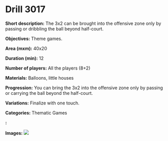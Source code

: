 # Drill 3017

**Short description:**
The 3x2 can be brought into the offensive zone only by passing or dribbling the ball beyond half-court.

**Objectives:**
Theme games.

**Area (mxm):**
40x20

**Duration (min):**
12

**Number of players:**
All the players (8+2)

**Materials:**
Balloons, little houses

**Progression:**
You can bring the 3x2 into the offensive zone only by passing or carrying the ball beyond the half-court.

**Variations:**
Finalize with one touch.

**Categories:**
Thematic Games

**:**


**Images:**
![](https://www.coachingfutsal.com/\images\c333512c-6bae-49c6-baf6-f06e7b52c17e_33.png)

